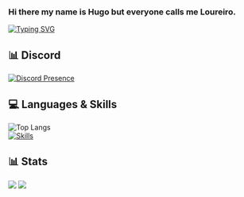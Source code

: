 ### Hi there my name is Hugo but everyone calls me Loureiro.


[![Typing SVG](https://readme-typing-svg.herokuapp.com?duration=7000&lines=Developer)](https://github.com/Loureiro32)

## 📊 Discord
[![Discord Presence](https://lanyard.cnrad.dev/api/359769557637791746)](https://discord.com/users/359769557637791746)


## 💻 Languages & Skills
![Top Langs](https://github-readme-stats.vercel.app/api/top-langs/?username=Loureiro32&theme=dark&langs_count=5)<br>
[![Skills](https://skillicons.dev/icons?i=html,css,js,nodejs,mongodb,vscode,cs,php&theme=dark)](https://github.com/Loureiro32)

## 📊 Stats

[![](https://img.shields.io/github/followers/Loureiro32?style=for-the-badge)](https://github.com/Loureiro32)
[![](https://komarev.com/ghpvc/?username=Loureiro32&color=blue&style=for-the-badge)](https://github.com/Loureiro32)
